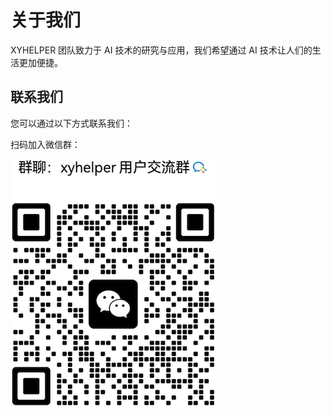 # 关于我们

XYHELPER 团队致力于 AI 技术的研究与应用，我们希望通过 AI 技术让人们的生活更加便捷。

## 联系我们

您可以通过以下方式联系我们：

扫码加入微信群：

![](./xyhelperwechatgroup.png)